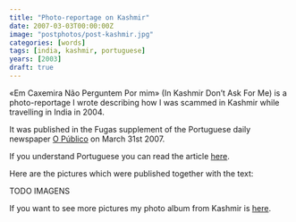 ```yaml
---
title: "Photo-reportage on Kashmir"
date: 2007-03-03T00:00:00Z
image: "postphotos/post-kashmir.jpg"
categories: [words]
tags: [india, kashmir, portuguese]
years: [2003]
draft: true
---
```


«Em Caxemira Não Perguntem Por mim» (In Kashmir Don’t Ask For Me) is a photo-reportage I wrote describing how I was scammed in Kashmir while travelling in India in 2004.
<!--more-->

It was published in the Fugas supplement of the Portuguese daily newspaper [O Público][1] on March 31st 2007.

If you understand Portuguese you can read the article [here][2].

Here are the pictures which were published together with the text:

TODO IMAGENS

If you want to see more pictures my photo album from Kashmir is [here][3].

[1]: http://www.publico.pt/
[2]: /pdf/caxemira-nuno_godinho-2007.pdf
[3]: TODO
